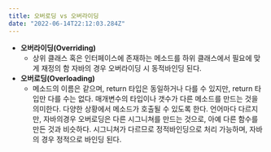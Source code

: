 ```yaml
---
title: 오버로딩 vs 오버라이딩
date: "2022-06-14T22:12:03.284Z"
---
```

- **오버라이딩(Overriding)**
    - 상위  클래스 혹은 인터페이스에 존재하는 메소드를 하위 클래스에서 필요에 맞게 재정의 함 자바의 경우 오버라이딩 시 동적바인딩 된다.
- **오버로딩(Overloading)**
    - 메소드의 이름은 같으며, return 타입은 동일하거나 다를 수 있지만, return 타입만 다를 수는 없다. 매개변수의 타입이나 갯수가 다른 메소드를 만드는 것을 의미한다. 다양한 상황에서 메소드가 호출될 수 있도록 한다. 언어마다 다르지만, 자바의경우 오버로딩은 다른 시그니쳐를 만드는 것으로, 아예 다른 함수를 만든 것과 비슷하다. 시그니쳐가 다르므로 정적바인딩으로 처리 가능하며, 자바의 경우 정적으로 바인딩 된다.